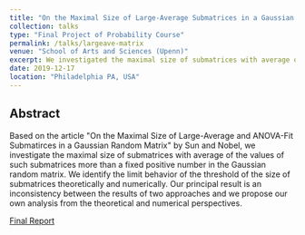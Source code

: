 ```yaml
---
title: "On the Maximal Size of Large-Average Submatrices in a Gaussian Random Matrix: Theoretical and Numerical Approaches"
collection: talks
type: "Final Project of Probability Course"
permalink: /talks/largeave-matrix
venue: "School of Arts and Sciences (Upenn)"
excerpt: We investigated the maximal size of submatrices with average of the values of such submatrices more than a fixed positive number in the Gaussian random matrix.
date: 2019-12-17
location: "Philadelphia PA, USA"
---
```


## Abstract
Based on the article "On the Maximal Size of Large-Average and ANOVA-Fit Submatirces in a Gaussian Random Matrix" by Sun and Nobel, we investigate the maximal size of submatrices
with average of the values of such submatrices more than a fixed positive number in the Gaussian random matrix. We identify the limit behavior of the threshold of the size of 
submatrices theoretically and numerically. Our principal result is an inconsistency between the results of two approaches and we propose our own analysis from the theoretical and 
numerical perspectives.

[Final Report](/files/MTH546FinalProject_Jingxuan_Bao_71671086.pdf)
